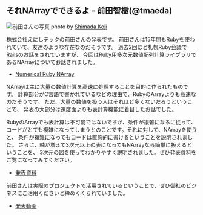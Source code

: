 ## それNArrayでできるよ - 前田智樹(@tmaeda)

![前田さんの写真](https://farm6.staticflickr.com/5528/12410077545_2524b67aa4_z_d.jpg "前田さん")
photo by [Shimada Koji](https://www.flickr.com/photos/snoozer/12410077545)

株式会社えにしテックの前田さんの発表です。
前田さんは15年間もRubyを使われていて、友達のような存在なのだそうです。
過去2回ほど札幌Ruby会議でRailsのお話をされていますが、
今回はRuby用多次元数値配列計算ライブラリであるNArrayについてお話されました。

  * [Numerical Ruby NArray](http://narray.rubyforge.org/index.html.ja)

NArrayは主に大量の数値計算を高速に処理することを目的に作られたものです。
計算部分がC言語で書かれているなどの理由で、RubyのArrayよりも高速なのだそうです。
ただ、大量の数値を扱う人はそれほど多くないだろうということで、
発表の大部分は速度面よりも表計算機能に着目したお話でした。

RubyのArrayでも表計算は不可能ではないですが、条件が複雑になるに従って、
コードがとても複雑になってしまうとのことです。それに対して、NArrayを使うと、
条件が複雑になってもコードは直感的に書けるということを説明されました。
さらに、軸が増えて3次元以上の表になってもNArrayなら簡単に扱えるということを、
3次元の図を使ってわかりやすく説明されました。ぜひ発表資料をご覧になってみてください。

  * [発表資料](https://speakerdeck.com/tmaedax/sore-narray-dedekiruyo)

前田さんは実際のプロジェクトで活用されているということで、ぜひ御社のビジネスにご活用くださいと締めくくられていました。

  * [発表動画](http://vimeo.com/91788588)
